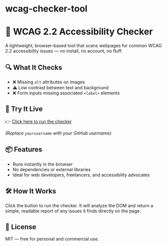 # wcag-checker-tool

# 🧪 WCAG 2.2 Accessibility Checker

A lightweight, browser-based tool that scans webpages for common WCAG 2.2 accessibility issues — no install, no account, no fluff.

## 🔍 What It Checks
- ❌ Missing `alt` attributes on images
- ⚠️ Low contrast between text and background
- ❌ Form inputs missing associated `<label>` elements

## 🚀 Try It Live
👉 [Click here to run the checker](https://c-hibbard.github.io/wcag-checker-tool/)

*(Replace `yourusername` with your GitHub username)*

## 📦 Features
- Runs instantly in the browser
- No dependencies or external libraries
- Ideal for web developers, freelancers, and accessibility advocates

## 🛠️ How It Works
Click the button to run the checker. It will analyze the DOM and return a simple, readable report of any issues it finds directly on the page.

## 📜 License
MIT — free for personal and commercial use.
